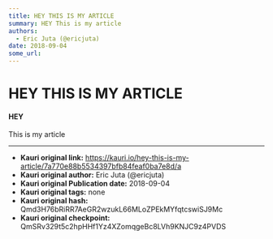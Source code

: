 ```yaml
---
title: HEY THIS IS MY ARTICLE
summary: HEY This is my article
authors:
  - Eric Juta (@ericjuta)
date: 2018-09-04
some_url: 
---
```


# HEY THIS IS MY ARTICLE


#### HEY

This is my article 


---

- **Kauri original link:** https://kauri.io/hey-this-is-my-article/7a770e88b5534397bfb84feaf0ba7e8d/a
- **Kauri original author:** Eric Juta (@ericjuta)
- **Kauri original Publication date:** 2018-09-04
- **Kauri original tags:** none
- **Kauri original hash:** Qmd3H76bRiRR7AeGR2wzukL66MLoZPEkMYfqtcswiSJ9Mc
- **Kauri original checkpoint:** QmSRv329t5c2hpHHf1Yz4XZomqgeBc8LVh9KNJC9z4PVDS



